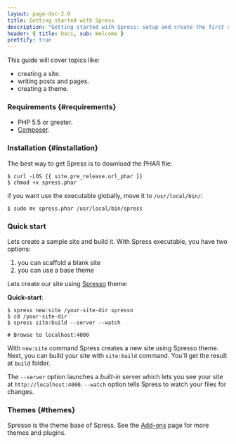 ```yaml
---
layout: page-doc-2.0
title: Getting started with Spress
description: "Getting started with Spress: setup and create the first site"
header: { title: Docs, sub: Welcome }
prettify: true
---
```

This guide will cover topics like: 

* creating a site.
* writing posts and pages.
* creating a theme.

### Requirements {#requirements}

* PHP 5.5 or greater.
* [Composer](https://getcomposer.org/).

### Installation {#installation}

The best way to get Spress is to download the PHAR file:

```
$ curl -LOS {{ site.pre_release.url_phar }}
$ chmod +x spress.phar
```

if you want use the executable globally, move it to `/usr/local/bin/`:

```
$ sudo mv spress.phar /usr/local/bin/spress
```

### Quick start

Lets create a sample site and build it. With Spress executable, you have two options:

1. you can scaffold a blank site
2. you can use a base theme

Lets create our site using [Spresso](https://github.com/yosymfony/Spress-theme-spresso/tree/2.0) theme:

**Quick-start**:

```
$ spress new:site /your-site-dir spresso
$ cd /your-site-dir
$ spress site:build --server --watch

# Browse to localhost:4000
```

With `new:site` command Spress creates a new site using Spresso theme. Next,
you can build your site with `site:build` command. You'll get the result at 
`build` folder.

The `--server` option launches a *built-in* server which lets you see your site at `http://localhost:4000`.
`--watch` option tells Spress to watch your files for changes.

### Themes {#themes}

Spresso is the theme base of Spress. See the [Add-ons](/add-ons) page for more themes and plugins.

